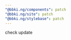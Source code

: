 ```yaml
---
"@bbki.ng/components": patch
"@bbki.ng/site": patch
"@bbki.ng/stylebase": patch
---
```


check update

